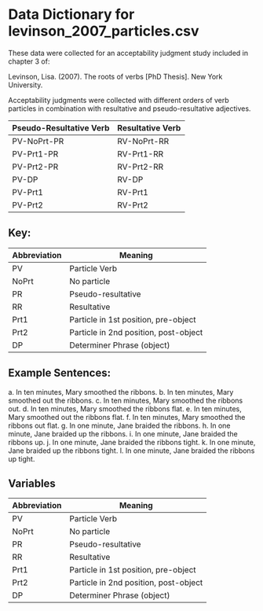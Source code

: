 # Data Dictionary for levinson_2007_particles.csv

These data were collected for an acceptability judgment study included 
in chapter 3 of:

Levinson, Lisa. (2007). The roots of verbs [PhD Thesis]. New York University.

Acceptability judgments were collected with different orders of 
verb particles in combination with resultative and pseudo-resultative
adjectives. 

| Pseudo-Resultative   Verb | Resultative Verb |
|---------------------------|------------------|
| PV-NoPrt-PR               | RV-NoPrt-RR      |
| PV-Prt1-PR                | RV-Prt1-RR       |
| PV-Prt2-PR                | RV-Prt2-RR       |
| PV-DP                     | RV-DP            |
| PV-Prt1                   | RV-Prt1          |
| PV-Prt2                   | RV-Prt2          |

## Key: 

| Abbreviation | Meaning                               |
|--------------|---------------------------------------|
| PV           | Particle Verb                         |
| NoPrt        | No particle                           |
| PR           | Pseudo-resultative                    |
| RR           | Resultative                           |
| Prt1         | Particle in 1st position, pre-object  |
| Prt2         | Particle in 2nd position, post-object |
| DP           | Determiner Phrase (object)            |

## Example Sentences:

a. In ten minutes, Mary smoothed the ribbons.
b. In ten minutes, Mary smoothed out the ribbons.
c. In ten minutes, Mary smoothed the ribbons out.
d. In ten minutes, Mary smoothed the ribbons flat.
e. In ten minutes, Mary smoothed out the ribbons flat.
f. In ten minutes, Mary smoothed the ribbons out flat.
g. In one minute, Jane braided the ribbons.
h. In one minute, Jane braided up the ribbons.
i. In one minute, Jane braided the ribbons up.
j. In one minute, Jane braided the ribbons tight.
k. In one minute, Jane braided up the ribbons tight.
l. In one minute, Jane braided the ribbons up tight.

## Variables

| Abbreviation | Meaning                               |
|--------------|---------------------------------------|
| PV           | Particle Verb                         |
| NoPrt        | No particle                           |
| PR           | Pseudo-resultative                    |
| RR           | Resultative                           |
| Prt1         | Particle in 1st position, pre-object  |
| Prt2         | Particle in 2nd position, post-object |
| DP           | Determiner Phrase (object)            |
